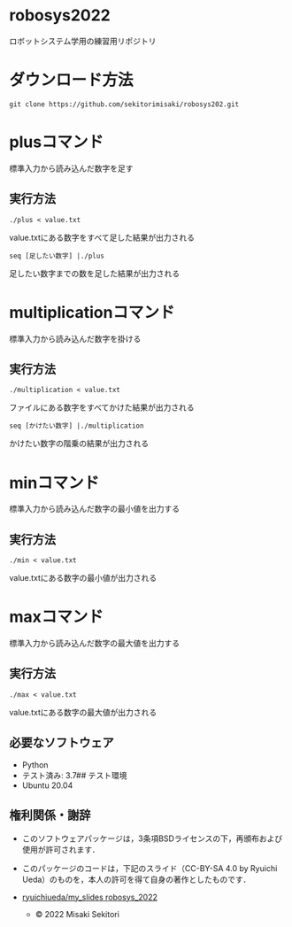 # robosys2022
ロボットシステム学用の練習用リポジトリ

# ダウンロード方法          
``` 
git clone https://github.com/sekitorimisaki/robosys202.git
```

# plusコマンド
標準入力から読み込んだ数字を足す

## 実行方法
```
./plus < value.txt  
```
value.txtにある数字をすべて足した結果が出力される
```
seq [足したい数字] |./plus 
``` 
足したい数字までの数を足した結果が出力される

# multiplicationコマンド
標準入力から読み込んだ数字を掛ける

## 実行方法
```
./multiplication < value.txt
```  
ファイルにある数字をすべてかけた結果が出力される
```
seq [かけたい数字] |./multiplication 
``` 
かけたい数字の階乗の結果が出力される

# minコマンド
標準入力から読み込んだ数字の最小値を出力する

## 実行方法
```
./min < value.txt 
```
value.txtにある数字の最小値が出力される

# maxコマンド
標準入力から読み込んだ数字の最大値を出力する

## 実行方法
```
./max < value.txt
```
value.txtにある数字の最大値が出力される

## 必要なソフトウェア
* Python
 * テスト済み: 3.7## テスト環境
* Ubuntu 20.04
                      
                    
## 権利関係・謝辞                                               
* このソフトウェアパッケージは，3条項BSDライセンスの下，再頒布および使用が許可されます．
* このパッケージのコードは，下記のスライド（CC-BY-SA 4.0 by Ryuichi Ueda）のものを，本人の許可を得て自身の著作としたものです．
* [ryuichiueda/my_slides robosys_2022](https://github.com/ryuichiueda/my_slides/tree/master/robosys_2022)

  * © 2022 Misaki Sekitori


